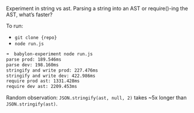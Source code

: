 Experiment in string vs ast. Parsing a string into an AST or require()-ing the
AST, what’s faster?

To run:

* `git clone {repo}`
* `node run.js`

```sh
➜  babylon-experiment node run.js
parse prod: 189.546ms
parse dev: 198.160ms
stringify and write prod: 227.476ms
stringify and write dev: 422.986ms
require prod ast: 1331.428ms
require dev ast: 2209.453ms
```

Random observation: `JSON.stringify(ast, null, 2)` takes ~5x longer than
`JSON.stringify(ast)`.
